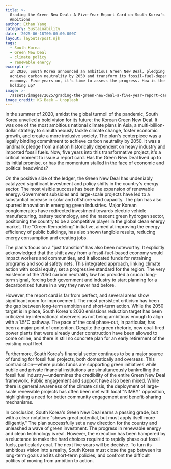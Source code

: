 ```yaml
---
title: >-
  Grading the Green New Deal: A Five-Year Report Card on South Korea's Climate
  Ambitions
author: Ethan Yang
category: Sustainability
date: '2025-06-18T00:00:00.000Z'
layout: layouts/post.njk
tags:
  - South Korea
  - Green New Deal
  - climate policy
  - renewable energy
excerpt: >-
  In 2020, South Korea announced an ambitious Green New Deal, pledging to
  achieve carbon neutrality by 2050 and transform its fossil-fuel-dependent
  economy. Five years on, it's time to assess the progress. How is the plan
  holding up?
image: >-
  /assets/images/2025/grading-the-green-new-deal-a-five-year-report-card-on-south-koreas-climate-ambitions.jpg
image_credit: KG Baek — Unsplash
---
```


In the summer of 2020, amidst the global turmoil of the pandemic, South Korea unveiled a bold vision for its future: the Korean Green New Deal. It was one of the most ambitious national climate plans in Asia, a multi-billion-dollar strategy to simultaneously tackle climate change, foster economic growth, and create a more inclusive society. The plan's centerpiece was a legally binding commitment to achieve carbon neutrality by 2050. It was a landmark pledge from a nation historically dependent on heavy industry and imported fossil fuels. Now, five years into this transformative project, it's a critical moment to issue a report card. Has the Green New Deal lived up to its initial promise, or has the momentum stalled in the face of economic and political headwinds?

On the positive side of the ledger, the Green New Deal has undeniably catalyzed significant investment and policy shifts in the country's energy sector. The most visible success has been the expansion of renewable energy. Government subsidies and large-scale projects have led to a substantial increase in solar and offshore wind capacity. The plan has also spurred innovation in emerging green industries. Major Korean conglomerates have redirected investment towards electric vehicle manufacturing, battery technology, and the nascent green hydrogen sector, positioning the country to be a competitive player in the global clean energy market. The "Green Remodeling" initiative, aimed at improving the energy efficiency of public buildings, has also shown tangible results, reducing energy consumption and creating jobs.

The plan's focus on a "just transition" has also been noteworthy. It explicitly acknowledged that the shift away from a fossil-fuel-based economy would impact workers and communities, and it allocated funds for retraining programs and social safety nets. This integrated approach, linking climate action with social equity, set a progressive standard for the region. The very existence of the 2050 carbon neutrality law has provided a crucial long-term signal, forcing both government and industry to start planning for a decarbonized future in a way they never had before.

However, the report card is far from perfect, and several areas show significant room for improvement. The most persistent criticism has been the gap between long-term ambition and short-term action. While the 2050 target is in place, South Korea's 2030 emissions reduction target has been criticized by international observers as not being ambitious enough to align with a 1.5°C pathway. The pace of the coal phase-out, in particular, has been a major point of contention. Despite the green rhetoric, new coal-fired power plants that were already under construction have been allowed to come online, and there is still no concrete plan for an early retirement of the existing coal fleet.

Furthermore, South Korea's financial sector continues to be a major source of funding for fossil fuel projects, both domestically and overseas. This contradiction—where public funds are supporting green initiatives while public and private financial institutions are simultaneously bankrolling the fossil fuel industry—undermines the credibility of the entire Green New Deal framework. Public engagement and support have also been mixed. While there is general awareness of the climate crisis, the deployment of large-scale renewable projects has often been met with local "NIMBY" opposition, highlighting a need for better community engagement and benefit-sharing mechanisms.

In conclusion, South Korea's Green New Deal earns a passing grade, but with a clear notation: "shows great potential, but must apply itself more diligently." The plan successfully set a new direction for the country and unleashed a wave of green investment. The progress in renewable energy and clean technology is real. However, the execution has been hampered by a reluctance to make the hard choices required to rapidly phase out fossil fuels, particularly coal. The next five years will be decisive. To turn its ambitious vision into a reality, South Korea must close the gap between its long-term goals and its short-term policies, and confront the difficult politics of moving from ambition to action.

